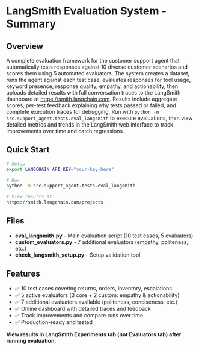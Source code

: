 # LangSmith Evaluation System - Summary

## Overview

A complete evaluation framework for the customer support agent that automatically tests responses against 10 diverse customer scenarios and scores them using 5 automated evaluators. The system creates a dataset, runs the agent against each test case, evaluates responses for tool usage, keyword presence, response quality, empathy, and actionability, then uploads detailed results with full conversation traces to the LangSmith dashboard at https://smith.langchain.com. Results include aggregate scores, per-test feedback explaining why tests passed or failed, and complete execution traces for debugging. Run with `python -m src.support_agent.tests.eval_langsmith` to execute evaluations, then view detailed metrics and trends in the LangSmith web interface to track improvements over time and catch regressions.

## Quick Start

```bash
# Setup
export LANGCHAIN_API_KEY="your-key-here"

# Run
python -m src.support_agent.tests.eval_langsmith

# View results at:
https://smith.langchain.com/projects
```

## Files

- **eval_langsmith.py** - Main evaluation script (10 test cases, 5 evaluators)
- **custom_evaluators.py** - 7 additional evaluators (empathy, politeness, etc.)
- **check_langsmith_setup.py** - Setup validation tool

## Features

- ✅ 10 test cases covering returns, orders, inventory, escalations
- ✅ 5 active evaluators (3 core + 2 custom: empathy & actionability)
- ✅ 7 additional evaluators available (politeness, conciseness, etc.)
- ✅ Online dashboard with detailed traces and feedback
- ✅ Track improvements and compare runs over time
- ✅ Production-ready and tested

**View results in LangSmith Experiments tab (not Evaluators tab) after running evaluation.**
